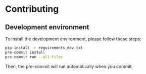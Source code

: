 # Contributing

## Development environment

To install the development environment, please follow these steps:

```bash
pip install -r requirements_dev.txt
pre-commit install
pre-commit run --all-files
```

Then, the pre-commit will run automatically when you commit.

